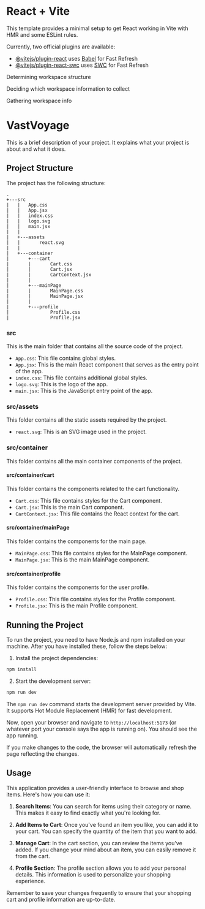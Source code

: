 # React + Vite

This template provides a minimal setup to get React working in Vite with HMR and some ESLint rules.

Currently, two official plugins are available:

- [@vitejs/plugin-react](https://github.com/vitejs/vite-plugin-react/blob/main/packages/plugin-react/README.md) uses [Babel](https://babeljs.io/) for Fast Refresh
- [@vitejs/plugin-react-swc](https://github.com/vitejs/vite-plugin-react-swc) uses [SWC](https://swc.rs/) for Fast Refresh

Determining workspace structure

Deciding which workspace information to collect

Gathering workspace info

# VastVoyage

This is a brief description of your project. It explains what your project is about and what it does.

## Project Structure

The project has the following structure:

```
.
+---src
|   |   App.css
|   |   App.jsx
|   |   index.css
|   |   logo.svg
|   |   main.jsx
|   |
|   +---assets
|   |       react.svg
|   |
|   +---container
|       +---cart
|       |       Cart.css
|       |       Cart.jsx
|       |       CartContext.jsx
|       |
|       +---mainPage
|       |       MainPage.css
|       |       MainPage.jsx
|       |
|       +---profile
|               Profile.css
|               Profile.jsx
```

### src

This is the main folder that contains all the source code of the project.

- `App.css`: This file contains global styles.
- `App.jsx`: This is the main React component that serves as the entry point of the app.
- `index.css`: This file contains additional global styles.
- `logo.svg`: This is the logo of the app.
- `main.jsx`: This is the JavaScript entry point of the app.

### src/assets

This folder contains all the static assets required by the project.

- `react.svg`: This is an SVG image used in the project.

### src/container

This folder contains all the main container components of the project.

#### src/container/cart

This folder contains the components related to the cart functionality.

- `Cart.css`: This file contains styles for the Cart component.
- `Cart.jsx`: This is the main Cart component.
- `CartContext.jsx`: This file contains the React context for the cart.

#### src/container/mainPage

This folder contains the components for the main page.

- `MainPage.css`: This file contains styles for the MainPage component.
- `MainPage.jsx`: This is the main MainPage component.

#### src/container/profile

This folder contains the components for the user profile.

- `Profile.css`: This file contains styles for the Profile component.
- `Profile.jsx`: This is the main Profile component.


## Running the Project

To run the project, you need to have Node.js and npm installed on your machine. After you have installed these, follow the steps below:

1. Install the project dependencies:

```bash
npm install
```

2. Start the development server:

```bash
npm run dev
```

The `npm run dev` command starts the development server provided by Vite. It supports Hot Module Replacement (HMR) for fast development.

Now, open your browser and navigate to `http://localhost:5173` (or whatever port your console says the app is running on). You should see the app running.

If you make changes to the code, the browser will automatically refresh the page reflecting the changes.

## Usage

This application provides a user-friendly interface to browse and shop items. Here's how you can use it:

1. **Search Items**: You can search for items using their category or name. This makes it easy to find exactly what you're looking for.

2. **Add Items to Cart**: Once you've found an item you like, you can add it to your cart. You can specify the quantity of the item that you want to add.

3. **Manage Cart**: In the cart section, you can review the items you've added. If you change your mind about an item, you can easily remove it from the cart.

4. **Profile Section**: The profile section allows you to add your personal details. This information is used to personalize your shopping experience.

Remember to save your changes frequently to ensure that your shopping cart and profile information are up-to-date.
